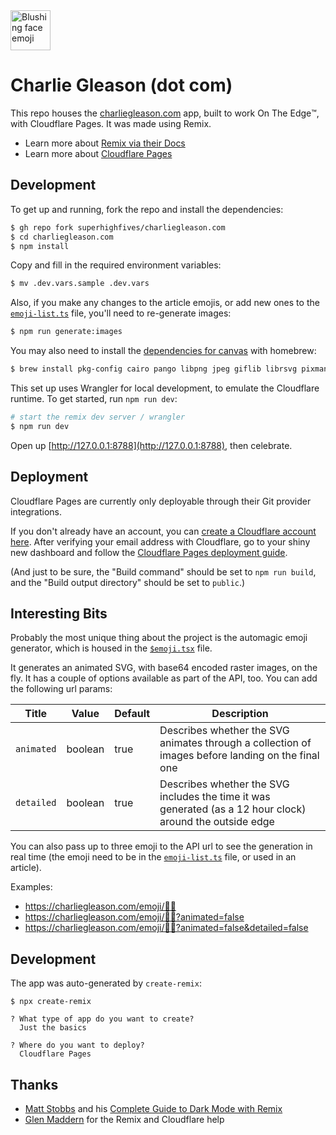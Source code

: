 <img src="https://charliegleason.com/emoji/😊" alt="Blushing face emoji" width="64" height="64" />

# Charlie Gleason (dot com)

This repo houses the [charliegleason.com](https://charliegleason.com/) app, built to work On The Edge™️, with Cloudflare Pages. It was made using Remix.

- Learn more about [Remix via their Docs](https://remix.run/docs)
- Learn more about [Cloudflare Pages](https://pages.cloudflare.com/)

## Development

To get up and running, fork the repo and install the dependencies:

```sh
$ gh repo fork superhighfives/charliegleason.com
$ cd charliegleason.com
$ npm install
```

Copy and fill in the required environment variables:

```sh
$ mv .dev.vars.sample .dev.vars
```

Also, if you make any changes to the article emojis, or add new ones to the [`emoji-list.ts`](https://github.com/superhighfives/charliegleason.com/blob/main/app/utils/emoji-list.ts) file, you'll need to re-generate images:

```sh
$ npm run generate:images
```

You may also need to install the [dependencies for canvas](https://github.com/Automattic/node-canvas#installation) with homebrew:
```sh
$ brew install pkg-config cairo pango libpng jpeg giflib librsvg pixman
```

This set up uses Wrangler for local development, to emulate the Cloudflare runtime. To get started, run `npm run dev`:

```sh
# start the remix dev server / wrangler
$ npm run dev
```

Open up [http://127.0.0.1:8788](http://127.0.0.1:8788), then celebrate.

## Deployment

Cloudflare Pages are currently only deployable through their Git provider integrations.

If you don't already have an account, you can [create a Cloudflare account here](https://dash.cloudflare.com/sign-up/pages). After verifying your email address with Cloudflare, go to your shiny new dashboard and follow the [Cloudflare Pages deployment guide](https://developers.cloudflare.com/pages/framework-guides/deploy-anything).

(And just to be sure, the "Build command" should be set to `npm run build`, and the "Build output directory" should be set to `public`.)

## Interesting Bits

Probably the most unique thing about the project is the automagic emoji generator, which is housed in the [`$emoji.tsx`](https://github.com/superhighfives/charliegleason.com/blob/main/app/routes/emoji/%24emoji.tsx) file.

It generates an animated SVG, with base64 encoded raster images, on the fly. It has a couple of options available as part of the API, too. You can add the following url params:

| Title      | Value   | Default | Description                                                                                               |
| ---------- | ------- | ------- | --------------------------------------------------------------------------------------------------------- |
| `animated` | boolean | true    | Describes whether the SVG animates through a collection of images before landing on the final one         |
| `detailed` | boolean | true    | Describes whether the SVG includes the time it was generated (as a 12 hour clock) around the outside edge |

You can also pass up to three emoji to the API url to see the generation in real time (the emoji need to be in the [`emoji-list.ts`](https://github.com/superhighfives/charliegleason.com/blob/main/app/utils/emoji-list.ts) file, or used in an article).

Examples:
- https://charliegleason.com/emoji/💃🐒
- https://charliegleason.com/emoji/💃🐒?animated=false
- https://charliegleason.com/emoji/💃🐒?animated=false&detailed=false

## Development

The app was auto-generated by `create-remix`:
```
$ npx create-remix

? What type of app do you want to create?
  Just the basics

? Where do you want to deploy?
  Cloudflare Pages
```

## Thanks

- [Matt Stobbs](https://twitter.com/matt_stobbs) and his [Complete Guide to Dark Mode with Remix](https://www.mattstobbs.com/remix-dark-mode/)
- [Glen Maddern](https://twitter.com/glenmaddern) for the Remix and Cloudflare help
